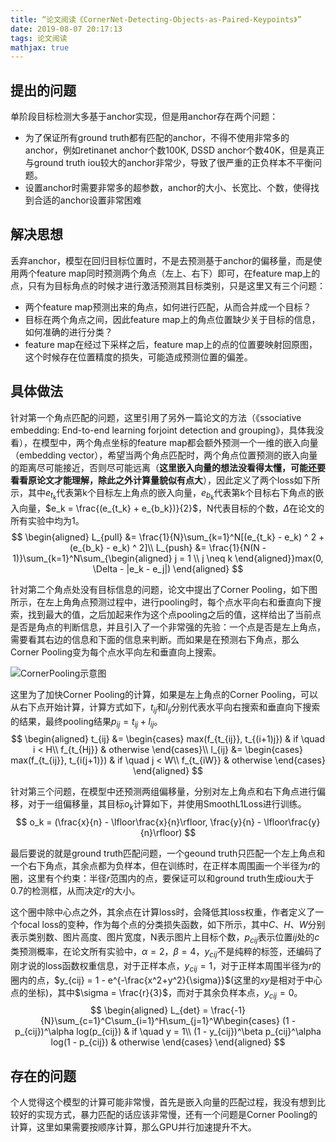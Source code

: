 ```yaml
---
title: “论文阅读《CornerNet-Detecting-Objects-as-Paired-Keypoints》”
date: 2019-08-07 20:17:13
tags: 论文阅读
mathjax: true
---
```


## 提出的问题

单阶段目标检测大多基于anchor实现，但是用anchor存在两个问题：

- 为了保证所有ground truth都有匹配的anchor，不得不使用非常多的anchor，例如retinanet anchor个数100K, DSSD anchor个数40K，但是真正与ground truth iou较大的anchor非常少，导致了很严重的正负样本不平衡问题。
- 设置anchor时需要非常多的超参数，anchor的大小、长宽比、个数，使得找到合适的anchor设置非常困难

## 解决思想
丢弃anchor，模型在回归目标位置时，不是去预测基于anchor的偏移量，而是使用两个feature map同时预测两个角点（左上、右下）即可，在feature map上的点，只有为目标角点的时候才进行激活预测其目标类别，只是这里又有三个问题：

- 两个feature map预测出来的角点，如何进行匹配，从而合并成一个目标？
- 目标在两个角点之间，因此feature map上的角点位置缺少关于目标的信息，如何准确的进行分类？
- feature map在经过下采样之后，feature map上的点的位置要映射回原图，这个时候存在位置精度的损失，可能造成预测位置的偏差。

## 具体做法
针对第一个角点匹配的问题，这里引用了另外一篇论文的方法（《ssociative embedding: End-to-end learning forjoint detection and grouping》，具体我没看），在模型中，两个角点坐标的feature map都会额外预测一个一维的嵌入向量（embedding vector），希望当两个角点匹配时，两个角点位置预测的嵌入向量的距离尽可能接近，否则尽可能远离（**这里嵌入向量的想法没看得太懂，可能还要看看原论文才能理解，除此之外计算量貌似有点大**），因此定义了两个loss如下所示，其中$e_{t_k}$代表第k个目标左上角点的嵌入向量，$e_{b_k}$代表第k个目标右下角点的嵌入向量，$e_k = \frac{(e_{t_k} + e_{b_k})}{2}$，N代表目标的个数，$\Delta$在论文的所有实验中均为1。
$$
\begin{aligned}
    L_{pull} &= \frac{1}{N}\sum_{k=1}^N[(e_{t_k} - e_k) ^ 2 + (e_{b_k} - e_k) ^ 2]\\
    L_{push} &= \frac{1}{N(N - 1)}\sum_{k=1}^N\sum_{\begin{aligned}
        j = 1 \\
        j \neq k
    \end{aligned}}max(0, \Delta - |e_k - e_j|)
\end{aligned}
$$

针对第二个角点处没有目标信息的问题，论文中提出了Corner Pooling，如下图所示，在左上角角点预测过程中，进行pooling时，每个点水平向右和垂直向下搜索，找到最大的值，之后加起来作为这个点pooling之后的值，这样给出了当前点是否是角点的判断信息，并且引入了一个非常强的先验：一个点是否是左上角点，需要看其右边的信息和下面的信息来判断。而如果是在预测右下角点，那么Corner Pooling变为每个点水平向左和垂直向上搜索。

![CornerPooling示意图](CornerPooling.png)

这里为了加快Corner Pooling的计算，如果是左上角点的Corner Pooling，可以从右下点开始计算，计算方式如下，$t_{ij}$和$l_{ij}$分别代表水平向右搜索和垂直向下搜索的结果，最终pooling结果$p_{ij} = t_{ij} + l_{ij}$。
$$
\begin{aligned}
    t_{ij} &= \begin{cases}
        max(f_{t_{ij}}, t_{(i+1)j}) & if \quad i < H\\
        f_{t_{Hj}} & otherwise
    \end{cases}\\
    l_{ij} &= \begin{cases}
        max(f_{t_{ij}}, t_{i(j+1)}) & if \quad j < W\\
        f_{t_{iW}} & otherwise
    \end{cases}
\end{aligned}
$$

针对第三个问题，在模型中还预测两组偏移量，分别对左上角点和右下角点进行偏移，对于一组偏移量，其目标$o_k$计算如下，并使用SmoothL1Loss进行训练。
$$
o_k = (\frac{x}{n} - \lfloor\frac{x}{n}\rfloor, \frac{y}{n} - \lfloor\frac{y}{n}\rfloor)
$$

最后要说的就是ground truth匹配问题，一个geound truth只匹配一个左上角点和一个右下角点，其余点都为负样本，但在训练时，在正样本周围画一个半径为$r$的圈，这里有个约束：半径$r$范围内的点，要保证可以和ground truth生成iou大于0.7的检测框，从而决定$r$的大小。

这个圈中除中心点之外，其余点在计算loss时，会降低其loss权重，作者定义了一个focal loss的变种，作为每个点的分类损失函数，如下所示，其中$C、H、W$分别表示类别数、图片高度、图片宽度，N表示图片上目标个数，$p_{cij}$表示位置$ij$处的$c$类预测概率，在论文所有实验中，$\alpha = 2$，$\beta = 4$，$y_{cij}$不是纯粹的标签，还编码了刚才说的loss函数权重信息，对于正样本点，$y_{cij} = 1$，对于正样本周围半径为$r$的圈内的点，$y_{cij} = 1 - e^{-\frac{x^2+y^2}{\sigma}}$(这里的$xy$是相对于中心点的坐标)，其中$\sigma = \frac{r}{3}$，而对于其余负样本点，$y_{cij} = 0$。
$$
\begin{aligned}
    L_{det} = \frac{-1}{N}\sum_{c=1}^C\sum_{i=1}^H\sum_{j=1}^W\begin{cases}
        (1 - p_{cij})^\alpha log(p_{cij}) & if \quad y = 1\\
        (1 - y_{cij})^\beta p_{cij}^\alpha log(1 - p_{cij}) & otherwise
    \end{cases}
\end{aligned}
$$

## 存在的问题
个人觉得这个模型的计算可能非常慢，首先是嵌入向量的匹配过程，我没有想到比较好的实现方式，暴力匹配的话应该非常慢，还有一个问题是Corner Pooling的计算，这里如果需要按顺序计算，那么GPU并行加速提升不大。


